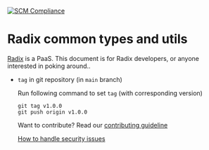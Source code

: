 [![SCM Compliance](https://scm-compliance-api.radix.equinor.com/repos/equinor/radix-common/badge)](https://developer.equinor.com/governance/scm-policy/)  

# Radix common types and utils

[Radix](https://www.radix.equinor.com) is a PaaS. This document is for Radix developers, or anyone interested in poking around..

* `tag` in git repository (in `main` branch)

    Run following command to set `tag` (with corresponding version)
    ```
    git tag v1.0.0
    git push origin v1.0.0
    ```

  Want to contribute? Read our [contributing guideline](./contributing.md)

  [How to handle security issues](./security.md)
